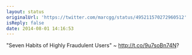 ```yaml
---
layout: status
originalUrl: 'https://twitter.com/marcgg/status/495211570272960512'
isReply: false
date: 2014-08-01 14:16:53
---
```


"Seven Habits of Highly Fraudulent Users" ~ http://t.co/9u7soBn74N?
